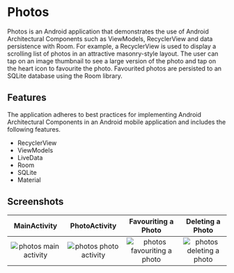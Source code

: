 # Photos

Photos is an Android application that demonstrates the use of Android Architectural Components such as ViewModels, RecyclerView and data persistence with Room. For example, a RecyclerView is used to display a scrolling list of photos in an attractive masonry-style layout. The user can tap on an image thumbnail to see a large version of the photo and tap on the heart icon to favourite the photo. Favourited photos are persisted to an SQLite database using the Room library.

## Features

The application adheres to best practices for implementing Android Architectural Components in an Android mobile application and includes the following features.

* RecyclerView
* ViewModels
* LiveData
* Room
* SQLite
* Material

## Screenshots

MainActivity          |		PhotoActivity		|  Favouriting a Photo		|	Deleting a Photo
:-------------------------:|:-------------------------:|:-------------------------:|:-------------------------:
![photos main activity](https://ryanfreeman.dev/wordpress/wp-content/uploads/2020/10/photos-main-activity.jpg)  |  ![photos photo activity](https://ryanfreeman.dev/wordpress/wp-content/uploads/2020/10/photos-photo-activity.jpg)    | ![photos favouriting a photo](https://ryanfreeman.dev/wordpress/wp-content/uploads/2020/10/photos-favouriting-photo.jpg)	| ![photos deleting a photo](https://ryanfreeman.dev/wordpress/wp-content/uploads/2020/10/photos-deleting-photo.jpg)		